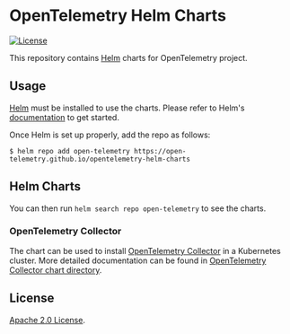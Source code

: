 # OpenTelemetry Helm Charts

[![License](https://img.shields.io/badge/License-Apache%202.0-blue.svg)](https://opensource.org/licenses/Apache-2.0)

This repository contains [Helm](https://helm.sh/) charts for OpenTelemetry project.

## Usage

[Helm](https://helm.sh) must be installed to use the charts.
Please refer to Helm's [documentation](https://helm.sh/docs/) to get started.

Once Helm is set up properly, add the repo as follows:

```console
$ helm repo add open-telemetry https://open-telemetry.github.io/opentelemetry-helm-charts
```

## Helm Charts

You can then run `helm search repo open-telemetry` to see the charts.

### OpenTelemetry Collector
  
The chart can be used to install [OpenTelemetry Collector](https://github.com/open-telemetry/opentelemetry-collector) 
in a Kubernetes cluster. More detailed documentation can be found in
[OpenTelemetry Collector chart directory](./charts/opentelemetry-collector).

## License

[Apache 2.0 License](./LICENSE).
